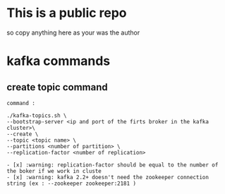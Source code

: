# This is a public repo

so copy anything here as your was the author

# kafka commands

## create topic command

    command : 
    
    ./kafka-topics.sh \
    --bootstrap-server <ip and port of the firts broker in the kafka  cluster>\
    --create \
    --topic <topic name> \
    --partitions <number of partition> \
    --replication-factor <number of replication>

    - [x] :warning: replication-factor should be equal to the number of the boker if we work in cluste
    - [x] :warning: kafka 2.2+ doesn't need the zookeeper connection string (ex : --zookeeper zookeeper:2181 )